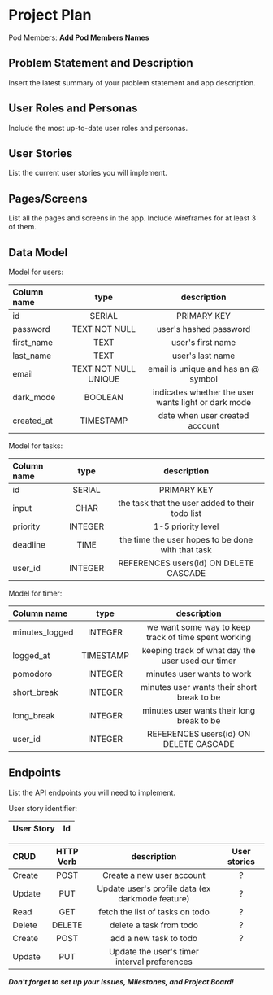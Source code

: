 # Project Plan

Pod Members: **Add Pod Members Names**

## Problem Statement and Description

Insert the latest summary of your problem statement and app description.

## User Roles and Personas

Include the most up-to-date user roles and personas.

## User Stories

List the current user stories you will implement.

## Pages/Screens

List all the pages and screens in the app. Include wireframes for at least 3 of them.

## Data Model

Model for users: 

| **Column name** | **type** | **description** |
| :----         | :---:      | :---:         |
| id        | SERIAL | PRIMARY KEY |
| password |  TEXT NOT NULL | user's hashed password |
| first_name | TEXT | user's first name |
| last_name |  TEXT | user's last name |
| email | TEXT NOT NULL UNIQUE | email is unique and has an @ symbol |
| dark_mode | BOOLEAN | indicates whether the user wants light or dark mode | 
| created_at |  TIMESTAMP | date when user created account |

Model for tasks:

| **Column name** | **type** | **description** |
| :----         | :---:      | :---:         |
| id        | SERIAL | PRIMARY KEY |
| input | CHAR | the task that the user added to their todo list |
| priority | INTEGER | 1-5 priority level |
| deadline | TIME | the time the user hopes to be done with that task |
| user_id | INTEGER | REFERENCES users(id) ON DELETE CASCADE |

Model for timer: 

| **Column name** | **type** | **description** |
| :----         | :---:      | :---:         |
| minutes_logged | INTEGER | we want some way to keep track of time spent working | 
| logged_at | TIMESTAMP | keeping track of what day the user used our timer | 
| pomodoro | INTEGER | minutes user wants to work |
| short_break| INTEGER | minutes user wants their short break to be | 
| long_break | INTEGER | minutes user wants their long break to be | 
| user_id | INTEGER | REFERENCES users(id) ON DELETE CASCADE |




## Endpoints

List the API endpoints you will need to implement.

User story identifier: 

| **User Story** | **Id** |
| :----         | :---:   |

| **CRUD** | **HTTP Verb** | **description** | **User stories** |
| :----         | :---:      | :---:         | :---: |
| Create | POST | Create a new user account | ? | 
| Update | PUT | Update user's profile data (ex darkmode feature) | ? |
| Read | GET | fetch the list of tasks on todo | ? |
| Delete | DELETE | delete a task from todo | ? | 
| Create | POST | add a new task to todo | ? | 
| Update | PUT | Update the user's timer interval preferences | 



***Don't forget to set up your Issues, Milestones, and Project Board!***
